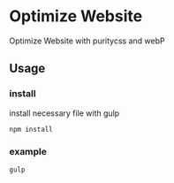 # Optimize Website
Optimize Website with puritycss and webP

## Usage
### install
install necessary file with gulp
```
npm install
```

### example
```
gulp
```

